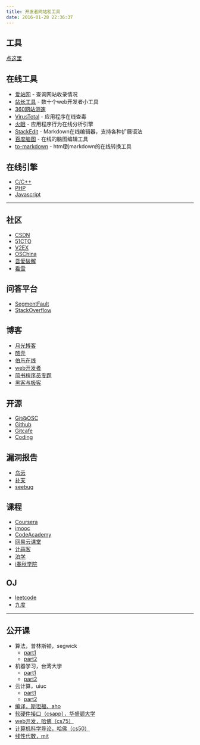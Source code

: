 ```yaml
---
title: 开发者网站和工具
date: 2016-01-28 22:36:37
---
```


## 工具

[点这里](https://github.com/wizardforcel/se-tools)

## 在线工具

*   [爱站网](http://www.aizhan.com/) - 查询网站收录情况
*   [站长工具](http://tool.chinaz.com/) - 数十个web开发者小工具
*   [360网站测速](http://ce.cloud.360.cn/)
*   [VirusTotal](https://www.virustotal.com/) - 应用程序在线查毒
*   [火眼](https://fireeye.ijinshan.com/) - 应用程序行为在线分析引擎
*   [StackEdit](https://stackedit.io/) - Markdown在线编辑器，支持各种扩展语法
*   [百度脑图](http://naotu.baidu.com/) - 在线的脑图编辑工具
*   [to-markdown](http://domchristie.github.io/to-markdown/) - html到markdown的在线转换工具

## 在线引擎

*   [C/C++](http://codepad.org/)
*   [PHP](http://3v4l.org/)
*   [Javascript](http://runjs.cn/)

* * *

## 社区

*   [CSDN](http://www.csdn.net/)
*   [51CTO](http://www.51cto.com/)
*   [V2EX](https://v2ex.com/)
*   [OSChina](http://www.oschina.net/)
*   [吾爱破解](http://www.52pojie.cn/)
*   [看雪](http://www.pediy.com/)

## 问答平台

*   [SegmentFault](http://segmentfault.com/)
*   [StackOverflow](http://stackoverflow.com/)

## 博客

*   [月光博客](http://www.williamlong.info/)
*   [酷壳](http://coolshell.cn/)
*   [伯乐在线](http://www.jobbole.com/)
*   [web开发者](http://www.admin10000.com/)
*   [简书程序员专题](http://www.jianshu.com/collection/NEt52a)
*   [黑客与极客](http://www.freebuf.com/)


## 开源

*   [Git@OSC](http://git.oschina.net/)
*   [Github](https://github.com/)
*   [Gitcafe](https://gitcafe.com/)
*   [Coding](https://coding.net/)

## 漏洞报告

*   [乌云](http://www.wooyun.org/)
*   [补天](http://butian.360.cn/)
*   [seebug](https://www.seebug.org/)

## 课程

*   [Coursera](https://www.coursera.org/)
*   [imooc](http://www.imooc.com/)
*   [CodeAcademy](http://www.codecademy.com/)
*   [网易云课堂](http://study.163.com/)
*   [计蒜客](http://www.jisuanke.com/)
*   [泊学](https://www.boxueio.com/)
*   [i春秋学院](http://www.ichunqiu.com/)

## OJ

*   [leetcode](https://oj.leetcode.com/)
*   [九度](http://ac.jobdu.com/)

* * *

## 公开课

*   算法，普林斯顿，segwick
    *   [part1](https://www.coursera.org/course/algs4partI)
    *   [part2](https://www.coursera.org/course/algs4partII)
*   机器学习，台湾大学
    *   [part1](https://www.coursera.org/course/ntumltwo)
    *   [part2](https://www.coursera.org/course/ntumlone)
*   云计算，uiuc
    *   [part1](https://www.coursera.org/course/nlangp)
    *   [part2](https://www.coursera.org/course/cloudcomputing2)
*   [编译，斯坦福，aho](https://www.coursera.org/course/compilers)
*   [软硬件接口（csapp），华盛顿大学](https://www.coursera.org/course/hwswinterface)
*   [web开发，哈佛（cs75）](http://open.163.com/special/opencourse/buildingdynamicwebsites.html)
*   [计算机科学导论，哈佛（cs50）](http://open.163.com/special/opencourse/cs50.html)
*   [线性代数，mit](http://open.163.com/special/opencourse/daishu.html)